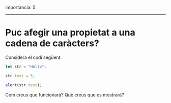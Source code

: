 importància: 5

---

# Puc afegir una propietat a una cadena de caràcters?


Considera el codi següent:

```js
let str = "Hello";

str.test = 5;

alert(str.test);
```

Com creus que funcionarà? Què creus que es mostrarà?

